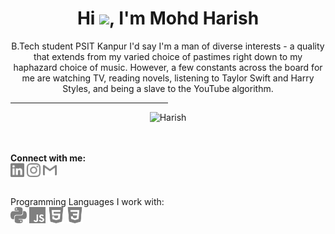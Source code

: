 <h1 align="center">Hi <img src="https://media.giphy.com/media/hvRJCLFzcasrR4ia7z/giphy.gif" width="30px">, I'm Mohd Harish</h1>
<p align="center">B.Tech student PSIT Kanpur I'd say I'm a man of diverse interests - a quality that extends from my varied choice of pastimes right down to my haphazard choice of music. However, a few constants across the board for me are watching TV, reading novels, listening to Taylor Swift and Harry Styles, and being a slave to the YouTube algorithm. 
</p>

<hr style="width:50%;text-align:left;margin-left:0">
<p align = "center"> <img  title="Harish" alt="Harish" width="400" src="https://media0.giphy.com/media/qgQUggAC3Pfv687qPC/giphy.gif" /> </p>

<br>
<br>

<b>
Connect with me: </b><br>
<a href="https://www.linkedin.com/in/harish-mohd-7177b622b/"><img align="center" title="LinkedIn - Harish" alt="LinkedIn" width="22px" src="./logos/linkedin.svg" /></a>
<a href="https://www.instagram.com/therealharish/"><img align="center" title="Instagram - Harish" alt="Instagram" width="22px" src="./logos/instagram.svg" /></a>
<a href="mailto:harishaa827@gmail.com"><img align="center" title="Mail - Harish" alt="Mail" width="22px" src="./logos/gmail.svg" /></a>

<br>
<br>
  
Programming Languages I work with: <br>
<img align="center" title="Python" alt="python" width="26px" src="./logos/python.svg" />
<img align="center" title="Javascript" alt="Javascript" width="26px" src="./logos/javascript.svg" />
<img align="center" title="HTML5" alt="HTML5" width="26px" src="./logos/html5.svg" />
<img align="center" title="CSS3" alt="CSS3" width="26px" src="./logos/css3.svg" />
